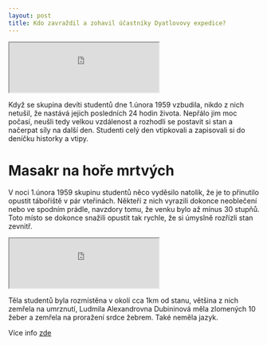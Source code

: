 ```yaml
---
layout: post
title: Kdo zavraždil a zohavil účastníky Dyatlovovy expedice?
---
```

 
 
<iframe src="https://cryptidantiquarian.files.wordpress.com/2016/01/map-of-dyatlov-incident.jpg" width="300" height="100">
</iframe>
 
Když se skupina devíti studentů dne 1.února 1959 vzbudila, nikdo z nich netušil, že nastává jejich posledních 24 hodin života.  Nepřálo jim moc počasí, neušli tedy velkou vzdálenost a rozhodli se postavit si stan a načerpat síly na další den.
Studenti celý den vtipkovali a zapisovali si do deníčku historky a vtipy. 
 
# Masakr na hoře mrtvých
V noci 1.února 1959 skupinu studentů něco vyděsilo natolik, že je to přinutilo opustit tábořiště v pár vteřinách. Někteří z nich vyrazili dokonce neoblečení nebo ve spodním prádle, navzdory tomu, že venku bylo až mínus 30 stupňů. Toto místo se dokonce snažili opustit tak rychle, že si úmyslně rozřízli stan zevnitř.
 
<iframe src="https://s-media-cache-ak0.pinimg.com/564x/29/ee/f4/29eef47d4996bf1797774167b4b8f5a2.jpg" width="300" height="100">
</iframe>
 
Těla studentů byla rozmístěna v okolí cca 1km od stanu, většina z nich zemřela na umrznutí, Ludmila Alexandrovna Dubininová měla zlomených 10 žeber a zemřela na proražení srdce žebrem. Také neměla jazyk.
 
Více info [zde](http://zajimavosti.info/kdo-zavrazdil-a-zohavil-ucastniky-djatlovovy-expedice-2/)

